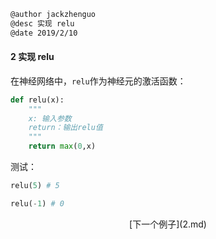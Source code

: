 ```markdown
@author jackzhenguo
@desc 实现 relu
@date 2019/2/10
```

#### 2 实现 relu

在神经网络中，`relu`作为神经元的激活函数：

```python
def relu(x):
    """
    x: 输入参数
    return：输出relu值
    """
    return max(0,x)                                                                 
```

测试：

```python
relu(5) # 5

relu(-1) # 0
```



<center>[下一个例子](2.md)</center>
